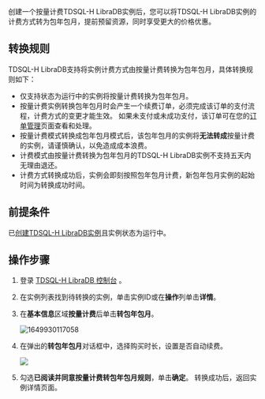创建一个按量计费TDSQL-H LibraDB实例后，您可以将TDSQL-H LibraDB实例的计费方式转为包年包月，提前预留资源，同时享受更大的价格优惠。

## 转换规则

TDSQL-H LibraDB支持将实例计费方式由按量计费转换为包年包月，具体转换规则如下： 

- 仅支持状态为运行中的实例将按量计费转换为包年包月。
- 按量计费实例转换包年包月时会产生一个续费订单，必须完成该订单的支付流程，计费方式的变更才能生效。
  如果未支付或未成功支付，该订单可在您的[订单管理](https://console.cloud.tencent.com/deal)页面查看和处理。
- 按量计费模式转换成包年包月模式后，该包年包月的实例将**无法转成**按量计费的实例，请谨慎确认，以免造成成本浪费。
- 计费模式由按量计费转换为包年包月的TDSQL-H LibraDB实例不支持五天内无理由退还。
- 计费方式转换成功后，实例会即刻按照包年包月计费，新包年包月实例的起始时间为转换成功时间。

## 前提条件

已[创建TDSQL-H LibraDB实例](https://cloud.tencent.com/document/product/1488/63546)且实例状态为运行中。

## 操作步骤

1. 登录 [TDSQL-H LibraDB 控制台](https://console.cloud.tencent.com/libradb/instance) 。

2. 在实例列表找到待转换的实例，单击实例ID或在**操作**列单击**详情**。

3. 在**基本信息**区域**按量计费**后单击**转包年包月**。

   ![1649930117058](https://qcloudimg.tencent-cloud.cn/raw/028a4a2ca7ddc8b95a69a37484b175c5.png)

4. 在弹出的**转包年包月**对话框中，选择购买时长，设置是否自动续费。

   ![](https://qcloudimg.tencent-cloud.cn/raw/90caeeb02982dacbbda4656eebc82ba6.png)

5. 勾选**已阅读并同意按量计费转包年包月规则**，单击**确定**。
   转换成功后，返回实例详情页面。